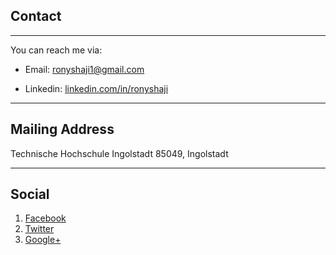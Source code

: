 ## **Contact**
---
You can reach me via:

* Email: [ronyshaji1@gmail.com](mailto:ronyshaji1@gmail.com.com)

* Linkedin: [linkedin.com/in/ronyshaji](https://de.linkedin.com/in/ronyshaji)

---

## Mailing Address

Technische Hochschule Ingolstadt
85049, Ingolstadt

---

## Social

1. [Facebook](#)
2. [Twitter](#)
3. [Google+](#)
